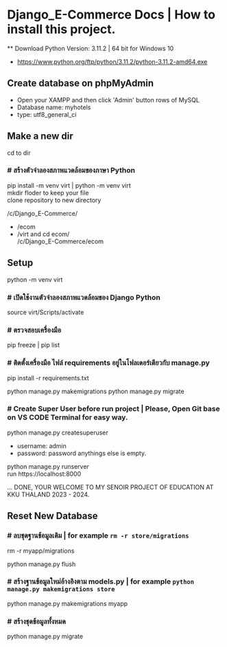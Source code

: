 # Django_E-Commerce Docs | How to install this project.

** Download Python Version: 3.11.2 | 64 bit for Windows 10
- https://www.python.org/ftp/python/3.11.2/python-3.11.2-amd64.exe

## Create database on phpMyAdmin
- Open your XAMPP and then click 'Admin' button rows of MySQL 
- Database name: myhotels 
- type: utf8_general_ci 

## Make a new dir
cd to dir 

### # สร้างตัวจำลองสภาพแวดล้อมของภาษา Python
pip install -m venv virt | python -m venv virt \
mkdir floder to keep your file \
clone repository to new directory 

/c/Django_E-Commerce/ 
- /ecom 
- /virt 
and cd ecom/ \
/c/Django_E-Commerce/ecom 

## Setup

python -m venv virt 

### # เปิดใช้งานตัวจำลองสภาพแวดล้อมของ Django Python
source virt/Scripts/activate 

### # ตรวจสอบเครื่องมือ
pip freeze | pip list 

### # ติดตั้งเครื่องมือ ไฟล์ requirements อยู่ในโฟลเดอร์เดียวกับ manage.py
pip install -r requirements.txt 

python manage.py makemigrations 
python manage.py migrate 

### # Create Super User before run project | Please, Open Git base on VS CODE Terminal for easy way.
python manage.py createsuperuser 
- username: admin 
- password: password
anythings else is empty. 

python manage.py runserver \
run https://localhost:8000 

... DONE, YOUR WELCOME TO MY SENOIR PROJECT OF EDUCATION AT KKU THALAND 2023 - 2024. 

## Reset New Database
### # ลบชุดฐานข้อมูลเดิม | for example `rm -r store/migrations`
rm -r myapp/migrations 

python manage.py flush
### # สร้างฐานข้อมูลใหม่อ้างอิงตาม models.py | for example `python manage.py makemigrations store`
python manage.py makemigrations myapp 

### # สร้างชุดข้อมูลทั้งหมด
python manage.py migrate 
